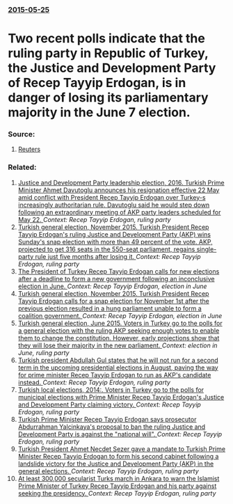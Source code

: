 ### [2015-05-25](/news/2015/05/25/index.md)

# Two recent polls indicate that the ruling party in Republic of Turkey, the Justice and Development Party of Recep Tayyip Erdogan, is in danger of losing its parliamentary majority in the June 7 election. 




### Source:

1. [Reuters](http://www.reuters.com/article/2015/05/25/us-turkey-election-poll-idUSKBN0OA0O920150525)

### Related:

1. [Justice and Development Party leadership election, 2016. Turkish Prime Minister Ahmet Davutoglu announces his resignation effective 22 May amid conflict with President Recep Tayyip Erdogan over Turkey-s increasingly authoritarian rule. Davutoglu said he would step down following an extraordinary meeting of AKP party leaders scheduled for May 22. ](/news/2016/05/5/justice-and-development-party-leadership-election-2016-turkish-prime-minister-ahmet-davutoalu-announces-his-resignation-effective-22-may.md) _Context: Recep Tayyip Erdogan, ruling party_
2. [Turkish general election, November 2015. Turkish President Recep Tayyip Erdogan's ruling Justice and Development Party (AKP) wins Sunday's snap election with more than 49 percent of the vote. AKP, projected to get 316 seats in the 550-seat parliament, regains single-party rule just five months after losing it. ](/news/2015/11/1/turkish-general-election-november-2015-turkish-president-recep-tayyip-erdoaan-s-ruling-justice-and-development-party-akp-wins-sunday-s.md) _Context: Recep Tayyip Erdogan, ruling party_
3. [The President of Turkey Recep Tayyip Erdogan calls for new elections after a deadline to form a new government following an inconclusive election in June. ](/news/2015/08/24/the-president-of-turkey-recep-tayyip-erdoaan-calls-for-new-elections-after-a-deadline-to-form-a-new-government-following-an-inconclusive-el.md) _Context: Recep Tayyip Erdogan, election in June_
4. [Turkish general election, November 2015. Turkish President Recep Tayyip Erdogan calls for a snap election for November 1st after the previous election resulted in a hung parliament unable to form a coalition government. ](/news/2015/08/21/turkish-general-election-november-2015-turkish-president-recep-tayyip-erdoaan-calls-for-a-snap-election-for-november-1st-after-the-previo.md) _Context: Recep Tayyip Erdogan, election in June_
5. [Turkish general election, June 2015. Voters in Turkey go to the polls for a general election with the ruling AKP seeking enough votes to enable them to change the constitution. However, early projections show that they will lose their majority in the new parliament. ](/news/2015/06/7/turkish-general-election-june-2015-voters-in-turkey-go-to-the-polls-for-a-general-election-with-the-ruling-akp-seeking-enough-votes-to-ena.md) _Context: election in June, ruling party_
6. [Turkish president Abdullah Gul states that he will not run for a second term in the upcoming presidential elections in August, paving the way for prime minister Recep Tayyip Erdogan to run as AKP's candidate instead. ](/news/2014/06/29/turkish-president-abdullah-ga1-4l-states-that-he-will-not-run-for-a-second-term-in-the-upcoming-presidential-elections-in-august-paving-the-w.md) _Context: Recep Tayyip Erdogan, ruling party_
7. [Turkish local elections, 2014:. Voters in Turkey go to the polls for municipal elections with Prime Minister Recep Tayyip Erdogan's Justice and Development Party claiming victory. ](/news/2014/03/30/turkish-local-elections-2014-voters-in-turkey-go-to-the-polls-for-municipal-elections-with-prime-minister-recep-tayyip-erdoaan-s-justice.md) _Context: Recep Tayyip Erdogan, ruling party_
8. [ Turkish Prime Minister Recep Tayyip Erdogan says prosecutor Abdurrahman Yalcinkaya's proposal to ban the ruling Justice and Development Party is against the "national will". ](/news/2008/03/15/turkish-prime-minister-recep-tayyip-erdoaan-says-prosecutor-abdurrahman-yalassa-nkaya-s-proposal-to-ban-the-ruling-justice-and-development.md) _Context: Recep Tayyip Erdogan, ruling party_
9. [ Turkish President Ahmet Necdet Sezer gave a mandate to Turkish Prime Minister Recep Tayyip Erdogan to form his second cabinet following a landslide victory for the Justice and Development Party (AKP) in the general elections. ](/news/2007/08/6/turkish-president-ahmet-necdet-sezer-gave-a-mandate-to-turkish-prime-minister-recep-tayyip-erdoaan-to-form-his-second-cabinet-following-a.md) _Context: Recep Tayyip Erdogan, ruling party_
10. [ At least 300,000 secularist Turks march in Ankara to warn the Islamist Prime Minister of Turkey Recep Tayyip Erdogan and his party against seeking the presidency. ](/news/2007/04/14/at-least-300-000-secularist-turks-march-in-ankara-to-warn-the-islamist-prime-minister-of-turkey-recep-tayyip-erdoaan-and-his-party-against.md) _Context: Recep Tayyip Erdogan, ruling party_
